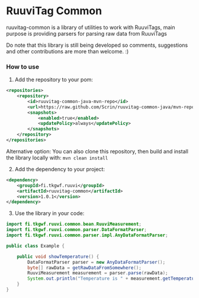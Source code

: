 # RuuviTag Common

ruuvitag-common is a library of utilities to work with RuuviTags, main purpose is providing parsers for parsing raw data from RuuviTags

Do note that this library is still being developed so comments, suggestions and other contributions are more than welcome. :)

### How to use

1. Add the repository to your pom:

```xml
<repositories>
    <repository>
        <id>ruuvitag-common-java-mvn-repo</id>
        <url>https://raw.github.com/Scrin/ruuvitag-common-java/mvn-repo/</url>
        <snapshots>
            <enabled>true</enabled>
            <updatePolicy>always</updatePolicy>
        </snapshots>
    </repository>
</repositories>
```

Alternative option: You can also clone this repository, then build and install the library locally with: `mvn clean install`

2. Add the dependency to your project:

```xml
<dependency>
    <groupId>fi.tkgwf.ruuvi</groupId>
    <artifactId>ruuvitag-common</artifactId>
    <version>1.0.1</version>
</dependency>
```

3. Use the library in your code:

```java
import fi.tkgwf.ruuvi.common.bean.RuuviMeasurement;
import fi.tkgwf.ruuvi.common.parser.DataFormatParser;
import fi.tkgwf.ruuvi.common.parser.impl.AnyDataFormatParser;

public class Example {

    public void showTemperature() {
        DataFormatParser parser = new AnyDataFormatParser();
        byte[] rawData = getRawDataFromSomewhere();
        RuuviMeasurement measurement = parser.parse(rawData);
        System.out.println("Temperature is " + measurement.getTemperature());
    }
}
```

